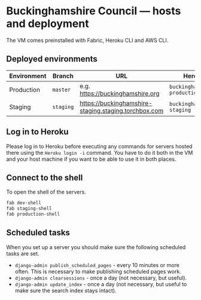 # Buckinghamshire Council — hosts and deployment

The VM comes preinstalled with Fabric, Heroku CLI and AWS CLI.

## Deployed environments

| Environment | Branch    | URL                                                  | Heroku                       |
| ----------- | --------- | ---------------------------------------------------- | ---------------------------- |
| Production  | `master`  | e.g. https://buckinghamshire.org                     | `buckinghamshire-production` |
| Staging     | `staging` | https://buckinghamshire-staging.staging.torchbox.com | `buckinghamshire-staging`    |

## Log in to Heroku

Please log in to Heroku before executing any commands for servers hosted there
using the `Heroku login -i` command. You have to do it both in the VM and your
host machine if you want to be able to use it in both places.

## Connect to the shell

To open the shell of the servers.

```bash
fab dev-shell
fab staging-shell
fab production-shell
```

## Scheduled tasks

When you set up a server you should make sure the following scheduled tasks are set.

- `django-admin publish_scheduled_pages` - every 10 minutes or more often. This is necessary to make publishing scheduled pages work.
- `django-admin clearsessions` - once a day (not necessary, but useful).
- `django-admin update_index` - once a day (not necessary, but useful to make sure the search index stays intact).
